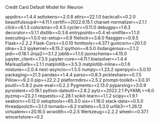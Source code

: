 Credit Card Default Model for iNeuron

appdirs==1.4.4
asttokens==2.0.8
attrs==22.1.0
backcall==0.2.0
beautifulsoup4==4.11.1
certifi==2022.6.15.1
charset-normalizer==2.1.1
click==8.1.3
colorama==0.4.5
cycler==0.11.0
debugpy==1.6.3
decorator==5.1.1
distlib==0.3.6
entrypoints==0.4
et-xmlfile==1.1.0
executing==1.0.0
ez-setup==0.9
filelock==3.8.0
flasgger==0.9.5
Flask==2.2.2
Flask-Cors==3.0.10
fonttools==4.37.1
gunicorn==20.1.0
idna==3.3
ipykernel==6.15.2
ipython==8.5.0
itsdangerous==2.1.2
jedi==0.18.1
Jinja2==3.1.2
joblib==1.1.0
jsonschema==4.15.0
jupyter_client==7.3.5
jupyter-core==4.11.1
kiwisolver==1.4.4
MarkupSafe==2.1.1
matplotlib==3.5.3
matplotlib-inline==0.1.6
mistune==2.0.4
nest-asyncio==1.5.5
numpy==1.23.2
openpyxl==3.0.10
packaging==21.3
pandas==1.4.4
parso==0.8.3
pickleshare==0.7.5
Pillow==9.2.0
pip==22.2.2
platformdirs==2.5.2
prompt-toolkit==3.0.31
psutil==5.9.2
pure-eval==0.2.2
Pygments==2.13.0
pyparsing==3.0.9
pyrsistent==0.18.1
python-dateutil==2.8.2
pytz==2022.2.1
PyYAML==6.0
pyzmq==23.2.1
requests==2.28.1
scikit-learn==1.1.2
scipy==1.9.1
seaborn==0.12.0
setuptools==65.3.0
six==1.16.0
stack-data==0.5.0
threadpoolctl==3.1.0
tornado==6.2
traitlets==5.3.0
urllib3==1.26.12
virtualenv==20.16.5
wcwidth==0.2.5
Werkzeug==2.2.2
wheel==0.37.1
wincertstore==0.2